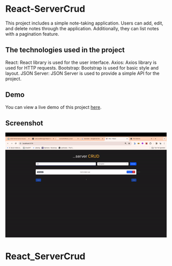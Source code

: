 <h1> React-ServerCrud </h1>

This project includes a simple note-taking application. Users can add, edit, and delete notes through the application. Additionally, they can list notes with a pagination feature.

<h2> The technologies used in the project </h2>

React: React library is used for the user interface.
Axios: Axios library is used for HTTP requests.
Bootstrap: Bootstrap is used for basic style and layout.
JSON Server: JSON Server is used to provide a simple API for the project.

<h2> Demo </h2>

You can view a live demo of this project [here](https://react-servercrud.netlify.app).

<h2> Screenshot </h2>

![](screen.gif)
# React_ServerCrud

